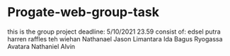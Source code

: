# Progate-web-group-task

this is the group project 
deadline: 5/10/2021 23.59
consist of:
edsel putra harren
raffles teh wiehan
Nathanael Jason Limantara
Ida Bagus Ryogassa Avatara
Nathaniel Alvin
